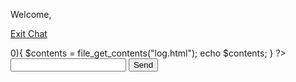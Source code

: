 >

<html lang="en">
    <head>
        <meta charset="utf-8" />
        <title>Tuts+ Chat Application</title>
        <meta name="description" content="Tuts+ Chat Application" />
        <link rel="stylesheet" href="style.css" />
    </head>
    <body>
    <?php
    if(!isset($_SESSION['name'])){
        loginForm();
    }
    else {
    ?>
        <div id="wrapper">
            <div id="menu">
                <p class="welcome">Welcome, <b><?php echo $_SESSION['name']; ?></b></p>
                <p class="logout"><a id="exit" href="#">Exit Chat</a></p>
            </div>
            <div id="chatbox">
            <?php
            if(file_exists("log.html") && filesize("log.html") > 0){
                $contents = file_get_contents("log.html");          
                echo $contents;
            }
            ?>
            </div>
            <form name="message" action="">
                <input name="usermsg" type="text" id="usermsg" />
                <input name="submitmsg" type="submit" id="submitmsg" value="Send" />
            </form>
        </div>
        <script type="text/javascript" src="https://cdnjs.cloudflare.com/ajax/libs/jquery/3.5.1/jquery.min.js"></script>
        <script type="text/javascript">
            // jQuery Document 
            $(document).ready(function () {
                $("#submitmsg").click(function () {
                    var clientmsg = $("#usermsg").val();
                    $.post("post.php", { text: clientmsg });
                    $("#usermsg").val("");
                    return false;
                });
                function loadLog() {
                    var oldscrollHeight = $("#chatbox")[0].scrollHeight - 20; //Scroll height before the request 
                    $.ajax({
                        url: "log.html",
                        cache: false,
                        success: function (html) {
                            $("#chatbox").html(html); //Insert chat log into the #chatbox div 
                            //Auto-scroll 
                            var newscrollHeight = $("#chatbox")[0].scrollHeight - 20; //Scroll height after the request 
                            if(newscrollHeight > oldscrollHeight){
                                $("#chatbox").animate({ scrollTop: newscrollHeight }, 'normal'); //Autoscroll to bottom of div 
                            }	
                        }
                    });
                }
                setInterval (loadLog, 2500);
                $("#exit").click(function () {
                    var exit = confirm("Are you sure you want to end the session?");
                    if (exit == true) {
                    window.location = "index.php?logout=true";
                    }
                });
            });
        </script>
    </body>
</html>
<?php
}
?>

